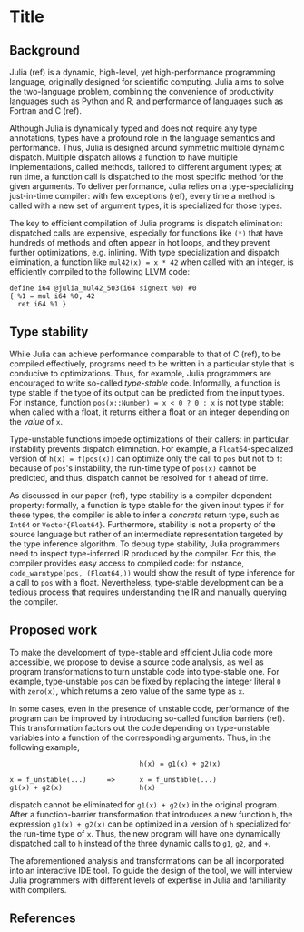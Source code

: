 # Title

## Background

Julia (ref) is a dynamic, high-level, yet high-performance programming language,
originally designed for scientific computing.
Julia aims to solve the two-language problem, combining the convenience of
productivity languages such as Python and R, and performance of languages such
as Fortran and C (ref).

Although Julia is dynamically typed and does not require any type annotations,
types have a profound role in the language semantics and performance.
Thus, Julia is designed around symmetric multiple dynamic dispatch.
Multiple dispatch allows a function to have multiple implementations, called
methods, tailored to different argument types; at run time, a function
call is dispatched to the most specific method for the given arguments.
To deliver performance, Julia relies on a type-specializing just-in-time
compiler: with few exceptions (ref), every time a method is called with a new
set of argument types, it is specialized for those types.

The key to efficient compilation of Julia programs is dispatch elimination:
dispatched calls are expensive, especially for functions like `(*)` that have
hundreds of methods and often appear in hot loops,
and they prevent further optimizations, e.g. inlining.
With type specialization and dispatch elimination, a function like
`mul42(x) = x * 42`
when called with an integer, is efficiently compiled to the following LLVM code:
```
define i64 @julia_mul42_503(i64 signext %0) #0
{ %1 = mul i64 %0, 42
  ret i64 %1 }
```

## Type stability

While Julia can achieve performance comparable to that of C (ref),
to be compiled effectively, programs need to be written in a particular style that
is conducive to optimizations.
Thus, for example, Julia programmers are encouraged to write so-called
_type-stable_ code. Informally, a function is type stable if the type of its
output can be predicted from the input types.
For instance, function `pos(x::Number) = x < 0 ? 0 : x` is not type stable: when
called with a float, it returns either a float or an integer depending on the
_value_ of `x`.

Type-unstable functions impede optimizations of their callers: in particular,
instability prevents dispatch elimination.
For example, a `Float64`-specialized version of
`h(x) = f(pos(x))` can optimize only the call to `pos` but not to `f`:
because of `pos`'s instability, the run-time type of `pos(x)` cannot be predicted, and thus, dispatch cannot be resolved for `f` ahead of time.

As discussed in our paper (ref), type stability is a compiler-dependent
property: formally, a function is type stable for the given input types
if for these types, the compiler is able to infer a _concrete_ return type,
such as `Int64` or `Vector{Float64}`.
Furthermore, stability is not a property of the source language but rather of an
intermediate representation targeted by the type inference algorithm.
To debug type stability,
Julia programmers need to inspect type-inferred IR produced by the compiler.
For this, the compiler provides easy access to compiled code:
for instance, `code_warntype(pos, (Float64,))` would show the result of type
inference for a call to `pos` with a float.
Nevertheless, type-stable development can be a tedious process that requires
understanding the IR and manually querying the compiler.

## Proposed work

To make the development of type-stable and efficient Julia code more accessible,
we propose to devise a source code analysis, as well as
program transformations to turn unstable code into type-stable one.
For example, type-unstable `pos` can be fixed by replacing
the integer literal `0` with `zero(x)`, which returns a zero value of the same
type as `x`.

In some cases, even in the presence of unstable code, performance of the
program can be improved by introducing so-called function barriers (ref).
This transformation factors out the code depending on type-unstable variables
into a function of the corresponding arguments. 
Thus, in the following example,
```
                                h(x) = g1(x) + g2(x)
                                
x = f_unstable(...)     =>      x = f_unstable(...)
g1(x) + g2(x)                   h(x)
```
dispatch cannot be eliminated for `g1(x) + g2(x)`
in the original program.
After a function-barrier transformation that introduces a new function `h`,
the expression `g1(x) + g2(x)` can be optimized in a version of `h` specialized for the
run-time type of `x`.
Thus, the new program will have one dynamically dispatched call to `h`
instead of the three dynamic calls to `g1`, `g2`, and `+`.

The aforementioned analysis and transformations can be all incorporated
into an interactive IDE tool.
To guide the design of the tool,
we will interview Julia programmers with different levels
of expertise in Julia and familiarity with compilers.

## References

[1]:
    https://docs.julialang.org/en/v1/manual/performance-tips/#Be-aware-of-when-Julia-avoids-specializing
[2]: https://docs.julialang.org/en/v1/manual/performance-tips/#kernel-functions
[3]: https://julialang.org/blog/2020/08/invalidations/